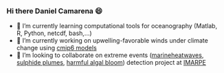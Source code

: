 ### Hi there Daniel Camarena :smile:

<!--
**DanielCamarena/DanielCamarena** is a ✨ _special_ ✨ repository because its `README.md` (this file) appears on your GitHub profile.

Here are some ideas to get you started:

- 🔭 I’m currently working on ...
- 🌱 I’m currently learning ...
- 👯 I’m looking to collaborate on ...
- 🤔 I’m looking for help with ...
- 💬 Ask me about ...
- 📫 How to reach me: ...
- 😄 Pronouns: ...
- ⚡ Fun fact: ...
-->

- 🌱 I’m currently learning computational tools for oceanography (Matlab, R, Python, netcdf, bash,...)
- 🔭 I’m currently working on upwelling-favorable winds under climate change using [cmip6 models](https://www.wcrp-climate.org/wgcm-cmip/wgcm-cmip6)
- 👯 I’m looking to collaborate on extreme events ([marineheatwaves](https://en.wikipedia.org/wiki/Marine_heatwave), [sulphide plumes](https://www.eumetsat.int/hydrogen-sulphide-plumes-namibian-coast), [harmful algal bloom](https://en.wikipedia.org/wiki/Harmful_algal_bloom)) detection project at [IMARPE](https://www.gob.pe/imarpe)
